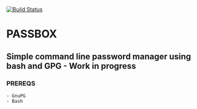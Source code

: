 [![Build Status](https://travis-ci.org/RobBollons/passbox.svg)](https://travis-ci.org/RobBollons/passbox)

# PASSBOX
## Simple command line password manager using bash and GPG - Work in progress

### PREREQS
    - GnuPG
    - Bash
